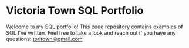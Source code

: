 # Victoria Town SQL Portfolio

Welcome to my SQL portfolio! This code repository contains examples of SQL I've written. Feel free to take a look and reach out if you have any questions: toritown@gmail.com
